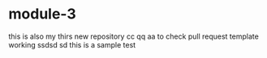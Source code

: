 # module-3
this is also my thirs new repository cc qq aa
to check pull request template working
ssdsd
sd
this is a sample test
